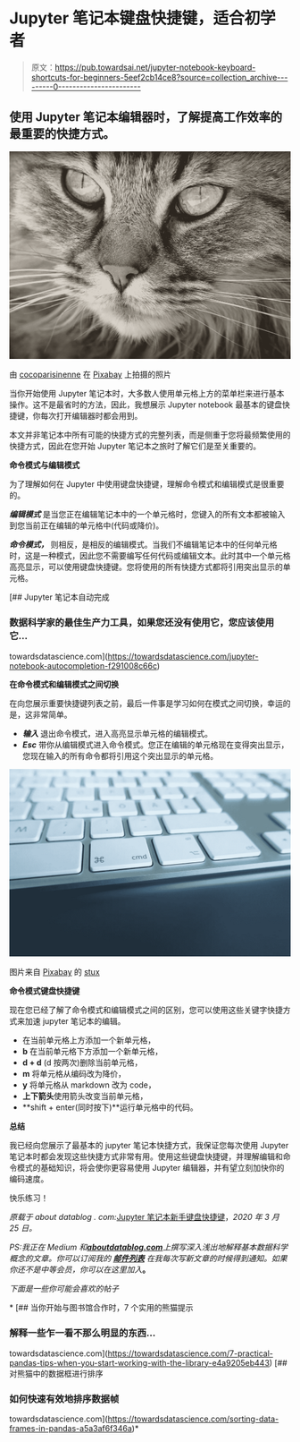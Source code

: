 # Jupyter 笔记本键盘快捷键，适合初学者

> 原文：<https://pub.towardsai.net/jupyter-notebook-keyboard-shortcuts-for-beginners-5eef2cb14ce8?source=collection_archive---------0----------------------->

## 使用 Jupyter 笔记本编辑器时，了解提高工作效率的最重要的快捷方式。

![](img/eb5ad3a750757b16ca79c52e4bd76971.png)

由 [cocoparisinenne](https://pixabay.com/users/cocoparisienne-127419/) 在 [Pixabay](https://pixabay.com/) 上拍摄的照片

当你开始使用 Jupyter 笔记本时，大多数人使用单元格上方的菜单栏来进行基本操作。这不是最省时的方法，因此，我想展示 Jupyter notebook 最基本的键盘快捷键，你每次打开编辑器时都会用到。

本文并非笔记本中所有可能的快捷方式的完整列表，而是侧重于您将最频繁使用的快捷方式，因此在您开始 Jupyter 笔记本之旅时了解它们是至关重要的。

**命令模式与编辑模式**

为了理解如何在 Jupyter 中使用键盘快捷键，理解命令模式和编辑模式是很重要的。

***编辑模式*** 是当您正在编辑笔记本中的一个单元格时，您键入的所有文本都被输入到您当前正在编辑的单元格中(代码或降价)。

***命令模式，*** 则相反，是相反的编辑模式。当我们不编辑笔记本中的任何单元格时，这是一种模式，因此您不需要编写任何代码或编辑文本。此时其中一个单元格高亮显示，可以使用键盘快捷键。您将使用的所有快捷方式都将引用突出显示的单元格。

[](https://towardsdatascience.com/jupyter-notebook-autocompletion-f291008c66c) [## Jupyter 笔记本自动完成

### 数据科学家的最佳生产力工具，如果您还没有使用它，您应该使用它…

towardsdatascience.com](https://towardsdatascience.com/jupyter-notebook-autocompletion-f291008c66c) 

**在命令模式和编辑模式之间切换**

在向您展示重要快捷键列表之前，最后一件事是学习如何在模式之间切换，幸运的是，这非常简单。

*   ***输入*** 退出命令模式，进入高亮显示单元格的编辑模式。
*   ***Esc*** 带你从编辑模式进入命令模式。您正在编辑的单元格现在变得突出显示，您现在输入的所有命令都将引用这个突出显示的单元格。

![](img/e70f7c529e1c5c11bdf75a34be18faae.png)

图片来自 [Pixabay](https://pixabay.com/?utm_source=link-attribution&utm_medium=referral&utm_campaign=image&utm_content=944059) 的 [stux](https://pixabay.com/users/stux-12364/)

**命令模式键盘快捷键**

现在您已经了解了命令模式和编辑模式之间的区别，您可以使用这些关键字快捷方式来加速 jupyter 笔记本的编辑。

*   在当前单元格上方添加一个新单元格，
*   **b** 在当前单元格下方添加一个新单元格，
*   **d + d** (d 按两次)删除当前单元格，
*   **m** 将单元格从编码改为降价，
*   **y** 将单元格从 markdown 改为 code，
*   **上下箭头**使用箭头改变当前单元格，
*   **shift + enter(同时按下)**运行单元格中的代码。

**总结**

我已经向您展示了最基本的 jupyter 笔记本快捷方式，我保证您每次使用 Jupyter 笔记本时都会发现这些快捷方式非常有用。使用这些键盘快捷键，并理解编辑和命令模式的基础知识，将会使你更容易使用 Jupyter 编辑器，并有望立刻加快你的编码速度。

快乐练习！

*原载于 about datablog . com:*[Jupyter 笔记本新手键盘快捷键](https://www.aboutdatablog.com/post/jupyter-notebook-keyboard-shortcuts-for-beginners)，*2020 年 3 月 25 日。*

*PS:我正在 Medium 和*[***aboutdatablog.com***](https://www.aboutdatablog.com/)*上撰写深入浅出地解释基本数据科学概念的文章。你可以订阅我的* [***邮件列表***](https://medium.com/subscribe/@konkiewicz.m) *在我每次写新文章的时候得到通知。如果你还不是中等会员，你可以在这里加入*[](https://medium.com/@konkiewicz.m/membership)**。**

*下面是一些你可能会喜欢的帖子*

*[](https://towardsdatascience.com/7-practical-pandas-tips-when-you-start-working-with-the-library-e4a9205eb443) [## 当你开始与图书馆合作时，7 个实用的熊猫提示

### 解释一些乍一看不那么明显的东西…

towardsdatascience.com](https://towardsdatascience.com/7-practical-pandas-tips-when-you-start-working-with-the-library-e4a9205eb443) [](https://towardsdatascience.com/sorting-data-frames-in-pandas-a5a3af6f346a) [## 对熊猫中的数据框进行排序

### 如何快速有效地排序数据帧

towardsdatascience.com](https://towardsdatascience.com/sorting-data-frames-in-pandas-a5a3af6f346a)*